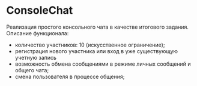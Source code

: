 # ConsoleChat
Реализация простого консольного чата в качестве итогового задания.
Описание функционала:
- количество участников: 10 (искусственное ограничение);
- регистрация нового участника или вход в уже существующую учетную запись
- возможность обмена сообщениями в режиме личных сообщений и общего чата;
- смена пользователя в процессе общения;
